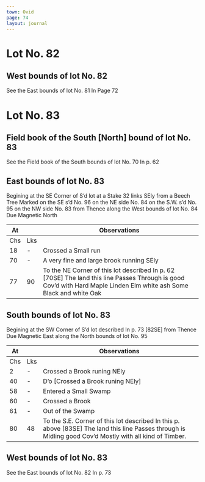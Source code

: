 ```yaml
---
town: Ovid
page: 74
layout: journal
---
```


# Lot No. 82

## West bounds of lot No. 82
See the East bounds of lot No. 81 In Page 72

# Lot No. 83

## Field book of the South [North] bound of lot No. 83
See the Field book of the South bounds of lot No. 70 In p. 62

## East bounds of lot No. 83
Begining at the SE Corner of S’d lot at a Stake 32 links SEly from a Beech Tree Marked on the SE s’d No. 96 on the NE side No. 84 on the S.W. s’d No. 95 on the NW side No. 83 from Thence along the West bounds of lot No. 84 Due Magnetic North

| At |    | Observations |
| -- | -- | ------------ |
| Chs | Lks | |
18 | - | Crossed a Small run
70 | - | A very fine and large brook running SEly
77 | 90 | To the NE Corner of this lot described In p. 62 [70SE] The land this line Passes Through is good Cov’d with Hard Maple Linden Elm white ash Some Black and white Oak

## South bounds of lot No. 83
Begining at the SW Corner of S’d lot described In p. 73 [82SE] from Thence Due Magnetic East along the North bounds of lot No. 95

| At |    | Observations |
| -- | -- | ------------ |
| Chs | Lks | |
2 | - | Crossed a Brook runing NEly
40 | - | D’o [Crossed a Brook runing NEly]
58 | - | Entered a Small Swamp
60 | - | Crossed a Brook
61 | - | Out of the Swamp
80 | 48 | To the S.E. Corner of this lot described In this p. above [83SE] The land this line Passes through is Midling good Cov’d Mostly with all kind of Timber.

## West bounds of lot No. 83
See the East bounds of lot No. 82 In p. 73
